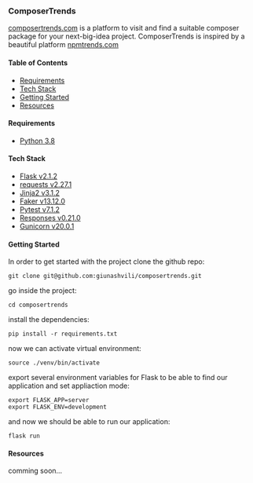 ### ComposerTrends

[composertrends.com](https://composertrends.com) is a platform to visit and find a suitable composer package for your next-big-idea project.
ComposerTrends is inspired by a beautiful platform [npmtrends.com](https://npmtrends.com)

#### Table of Contents

* [Requirements](#requirements)
* [Tech Stack](#tech-stack)
* [Getting Started](#getting-started)
* [Resources](#resources)


#### Requirements

* [Python 3.8](https://www.python.org/)

#### Tech Stack
* [Flask v2.1.2](https://flask.palletsprojects.com/en/2.1.x/)
* [requests v2.27.1](https://requests.readthedocs.io/en/latest/)
* [Jinja2 v3.1.2](https://jinja.palletsprojects.com/en/3.1.x/)
* [Faker v13.12.0](https://faker.readthedocs.io/en/master/)
* [Pytest v7.1.2](https://docs.pytest.org/en/7.1.x/)
* [Responses v0.21.0](https://github.com/getsentry/responses)
* [Gunicorn v20.0.1](https://docs.gunicorn.org/en/stable/)

#### Getting Started
In order to get started with the project clone the github repo:
```commandline
git clone git@github.com:giunashvili/composertrends.git
```

go inside the project:
```commandline
cd composertrends
```

install the dependencies:
```commandline
pip install -r requirements.txt
```

now we can activate virtual environment:
```commandline
source ./venv/bin/activate
```

export several environment variables for Flask to be able to find our application and set appliaction mode:
```commandline
export FLASK_APP=server
export FLASK_ENV=development
```

and now we should be able to run our application:
```commandline
flask run
```


#### Resources
comming soon...
